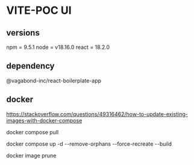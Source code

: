 # VITE-POC UI

## versions

npm = 9.5.1
node = v18.16.0
react = 18.2.0

## dependency

@vagabond-inc/react-boilerplate-app

## docker

https://stackoverflow.com/questions/49316462/how-to-update-existing-images-with-docker-compose

docker compose pull

docker compose up -d --remove-orphans --force-recreate --build

docker image prune
